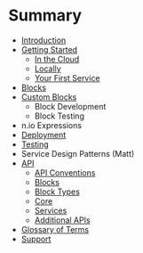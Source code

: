 # Summary

* [Introduction](README.md)
* [Getting Started](getting_started/README.md)
  * [In the Cloud](getting_started/in_the_cloud.md)
  * [Locally](getting_started/locally.md)
  * [Your First Service](getting_started/first_service.md)
* [Blocks](blocks/README.md)
* [Custom Blocks](blocks/new-article.md)
  * Block Development
  * Block Testing
* n.io Expressions
* [Deployment](deployment/README.md)
* [Testing](testing/README.md)
* Service Design Patterns \(Matt\)
* [API](api.md)
  * [API Conventions](api/conventions.md)
  * [Blocks](api/blocks.md)
  * [Block Types](api/blocks_types.md)
  * [Core](api/core.md)
  * [Services](api/services.md)
  * [Additional APIs](api/additional.md)
* [Glossary of Terms](glossary/README.md)
* [Support](support/README.md)

